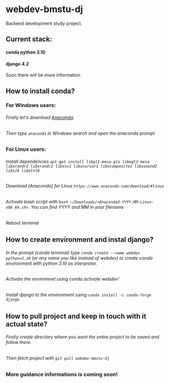 # webdev-bmstu-dj

Backend development study project. 

## Current stack:

#### conda python 3.10
#### django 4.2

Soon there will be more information.


## How to install conda?

### For Windows users:
###### Firstly let's download [Anaconda](https://www.anaconda.com/download/).
###### Then type `anaconda` in Windows search and open the anaconda prompt
### For Linux users:
###### Install dependencies `apt-get install libgl1-mesa-glx libegl1-mesa libxrandr2 libxrandr2 libxss1 libxcursor1 libxcomposite1 libasound2 libxi6 libxtst6`
###### Download [Anaconda] for Linux `https://www.anaconda.com/download/#linux`
###### Activate bash script with `bash ~/Downloads/<Anaconda3-YYYY.MM-Linux-x86_64.sh>`. You can find YYYY and MM in your filename
###### Reboot terminal

## How to create environment and instal django?

###### In the prompt (conda terminal) type `conda create --name webdev python=3.10` (or any name you like instead of webdev) to create conda environment with python 3.10 as interpreter.
###### Activate the envirnmnet using conda activate webdev'
###### Install django to the environment using `conda install -c conda-forge django`

## How to pull project and keep in touch with it actual state?

###### Firstly create directory where you want the entire project to be saved and follow there.
###### Then fetch project with `git pull webdev-bmstu-dj`
### More guidance informations is coming soon!
